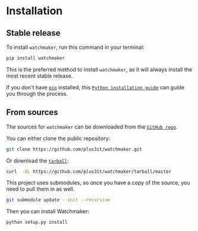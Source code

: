 # Installation

## Stable release

To install `watchmaker`, run this command in your terminal:

```bash
pip install watchmaker
```

This is the preferred method to install `watchmaker`, as it
will always install the most recent stable release.

If you don't have [`pip`][0] installed, this [`Python installation guide`][1]
can guide you through the process.

## From sources

The sources for `watchmaker` can be downloaded from the [`GitHub repo`][2].

You can either clone the public repository:

```bash
git clone https://github.com/plus3it/watchmaker.git
```

Or download the [`tarball`][3]:

```bash
curl  -OL https://github.com/plus3it/watchmaker/tarball/master
```

This project uses submodules, so once you have a copy of the source, you need
to pull them in as well.

```bash
git submodule update --init --recursive
```

Then you can install Watchmaker:

```bash
python setup.py install
```

[0]: https://pip.pypa.io
[1]: http://docs.python-guide.org/en/latest/starting/installation/
[2]: https://github.com/plus3it/watchmaker
[3]: https://github.com/plus3it/watchmaker/tarball/master
